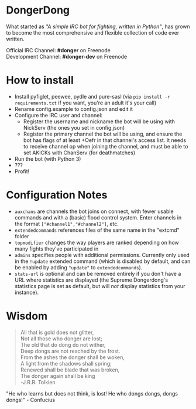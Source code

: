 DongerDong
=================
What started as *"A simple IRC bot for fighting, written in Python"*, has grown to become the most comprehensive and flexible collection of code ever written.

Official IRC Channel: **#donger** on Freenode  
Development Channel: **#donger-dev** on Freenode

How to install
==============

 * Install pyfiglet, peewee, pydle and pure-sasl (via `pip install -r requirements.txt` if you want, you're an adult it's your call)
 * Rename config.example to config.json and edit it
 * Configure the IRC user and channel:
   * Register the username and nickname the bot will be using with NickServ (the ones you set in config.json)
   * Register the primary channel the bot will be using, and ensure the bot has flags of at least +Oefr in that channel's access list. It needs to receive channel op when joining the channel, and must be able to set AKICKs with ChanServ (for deathmatches)
 * Run the bot (with Python 3)
 * ???
 * Profit!

Configuration Notes
=============
 * `auxchans` are channels the bot joins on connect, with fewer usable commands and with a (basic) flood control system. Enter channels in the format `["#channel1","#channel2"]`, etc.
 * `extendedcommands` references files of the same name in the "extcmd" folder
 * `topmodifier` changes the way players are ranked depending on how many fights they've participated in
 * `admins` specifies people with additional permissions. Currently only used in the `!update` extended command (which is disabled by default, and can be enabled by adding `"update"` to `extendedcommands`).
 * `stats-url` is optional and can be removed entirely if you don't have a URL where statistics are displayed (the Supreme Dongerdong's statistics page is set as default, but will *not* display statistics from your instance).

Wisdom
======

>All that is gold does not glitter,  
>Not all those who donger are lost;  
>The old that do dong do not wither,  
>Deep dongs are not reached by the frost.  
>From the ashes the donger shall be woken,  
>A light from the shadows shall spring;  
>Renewed shall be blade that was broken,  
>The donger again shall be king  
-J.R.R. Tolkien

"He who learns but does not think, is lost! He who dongs dongs, dongs dongs!" - Confucius

